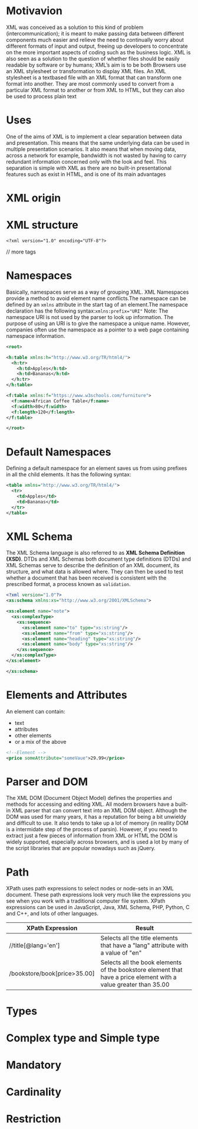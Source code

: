 # Motivavion
XML was conceived as a solution to this kind of problem (intercommunication); it is meant to make passing data between
different components much easier and relieve the need to continually worry about different formats
of input and output, freeing up developers to concentrate on the more important aspects of coding
such as the business logic. 
XML is also seen as a solution to the question of whether files should be
easily readable by software or by humans; XML’s aim is to be both
Browsers use an XML stylesheet or transformation to display XML files. An XML stylesheet is a textbased file with an XML format that can transform one format into another. They are most commonly
used to convert from a particular XML format to another or from XML to HTML, but they can also
be used to process plain text

# Uses
One of the aims of XML is to implement a clear separation between data and presentation.
This means that the same underlying data can be used in multiple presentation scenarios. It also
means that when moving data, across a network for example, bandwidth is not wasted by having
to carry redundant information concerned only with the look and feel. This separation is simple
with XML as there are no built-in presentational features such as exist in HTML, and is one of
its main advantages

# XML origin

# XML structure

`<?xml version="1.0" encoding="UTF-8"?>`

// more tags

# Namespaces
Basically, namespaces serve as a way of grouping XML.
XML Namespaces provide a method to avoid element name conflicts.The namespace can be defined by an `xmlns` attribute in the start tag of an element.The namespace declaration has the following syntax:`xmlns:prefix="URI"`
Note: The namespace URI is not used by the parser to look up information.
The purpose of using an URI is to give the namespace a unique name.
However, companies often use the namespace as a pointer to a web page containing namespace information.

```xml
<root>

<h:table xmlns:h="http://www.w3.org/TR/html4/">
  <h:tr>
    <h:td>Apples</h:td>
    <h:td>Bananas</h:td>
  </h:tr>
</h:table>

<f:table xmlns:f="https://www.w3schools.com/furniture">
  <f:name>African Coffee Table</f:name>
  <f:width>80</f:width>
  <f:length>120</f:length>
</f:table>

</root>
```

# Default Namespaces
Defining a default namespace for an element saves us from using prefixes in all the child elements. It has the following syntax:
```xml
<table xmlns="http://www.w3.org/TR/html4/">
  <tr>
    <td>Apples</td>
    <td>Bananas</td>
  </tr>
</table>
``` 
# XML Schema
The XML Schema language is also referred to as **XML Schema Definition (XSD)**.
DTDs and XML Schemas both document type definitions (DTDs) and XML Schemas serve to describe the definition of
an XML document, its structure, and what data is allowed where. They can then be used to test
whether a document that has been received is consistent with the prescribed format, a process
known as `validation`.
```xml
<?xml version="1.0"?>
<xs:schema xmlns:xs="http://www.w3.org/2001/XMLSchema">

<xs:element name="note">
  <xs:complexType>
    <xs:sequence>
      <xs:element name="to" type="xs:string"/>
      <xs:element name="from" type="xs:string"/>
      <xs:element name="heading" type="xs:string"/>
      <xs:element name="body" type="xs:string"/>
    </xs:sequence>
  </xs:complexType>
</xs:element>

</xs:schema>
```
# Elements and Attributes
An element can contain:

- text
- attributes
- other elements
- or a mix of the above

```xml
<!--Element -->
<price someAttribute="someVaue">29.99</price>
```
# Parser and DOM
The XML DOM (Document Object Model) defines the properties and methods for accessing and editing XML.
All modern browsers have a built-in XML parser that can convert text into an XML DOM object.
Although the DOM was used for many years, it has a reputation for being a bit unwieldy and difficult to use. It also tends to take up a lot of memory (in reallity DOM is a intermidate step of the process of parsin). 
However, if you need to extract just a few pieces of information from XML or HTML the DOM is widely supported,
especially across browsers, and is used a lot by many of the script libraries that are popular nowadays such as jQuery.

#  Path 
XPath uses path expressions to select nodes or node-sets in an XML document. These path expressions look very much like the expressions you see when you work with a traditional computer file system. XPath expressions can be used in JavaScript, Java, XML Schema, PHP, Python, C and C++, and lots of other languages.

XPath Expression | Result
------------ | -------------
//title[@lang='en']	| Selects all the title elements that have a "lang" attribute with a value of "en"
/bookstore/book[price>35.00]	| Selects all the book elements of the bookstore element that have a price element with a value greater than 35.00



# Types
# Complex type and Simple type
# Mandatory
# Cardinality
# Restriction
